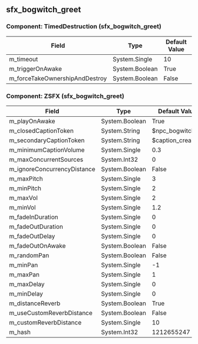 ## sfx_bogwitch_greet

### Component: TimedDestruction (sfx_bogwitch_greet)

|Field|Type|Default Value|
|-----|----|-------------|
|m_timeout|System.Single|10|
|m_triggerOnAwake|System.Boolean|True|
|m_forceTakeOwnershipAndDestroy|System.Boolean|False|

### Component: ZSFX (sfx_bogwitch_greet)

|Field|Type|Default Value|
|-----|----|-------------|
|m_playOnAwake|System.Boolean|True|
|m_closedCaptionToken|System.String|$npc_bogwitch|
|m_secondaryCaptionToken|System.String|$caption_creaking|
|m_minimumCaptionVolume|System.Single|0.3|
|m_maxConcurrentSources|System.Int32|0|
|m_ignoreConcurrencyDistance|System.Boolean|False|
|m_maxPitch|System.Single|3|
|m_minPitch|System.Single|2|
|m_maxVol|System.Single|2|
|m_minVol|System.Single|1.2|
|m_fadeInDuration|System.Single|0|
|m_fadeOutDuration|System.Single|0|
|m_fadeOutDelay|System.Single|0|
|m_fadeOutOnAwake|System.Boolean|False|
|m_randomPan|System.Boolean|False|
|m_minPan|System.Single|-1|
|m_maxPan|System.Single|1|
|m_maxDelay|System.Single|0|
|m_minDelay|System.Single|0|
|m_distanceReverb|System.Boolean|True|
|m_useCustomReverbDistance|System.Boolean|False|
|m_customReverbDistance|System.Single|10|
|m_hash|System.Int32|1212655247|

